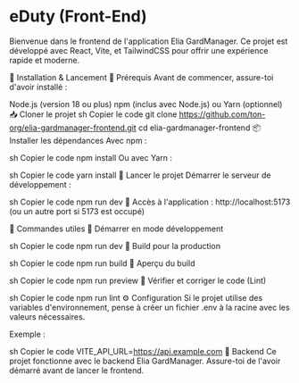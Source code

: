 # eDuty (Front-End)
Bienvenue dans le frontend de l'application Elia GardManager.
Ce projet est développé avec React, Vite, et TailwindCSS pour offrir une expérience rapide et moderne.

🚀 Installation & Lancement
📌 Prérequis
Avant de commencer, assure-toi d'avoir installé :

Node.js (version 18 ou plus)
npm (inclus avec Node.js) ou Yarn (optionnel)
📥 Cloner le projet
sh
Copier le code
git clone https://github.com/ton-org/elia-gardmanager-frontend.git
cd elia-gardmanager-frontend
📦 Installer les dépendances
Avec npm :

sh
Copier le code
npm install
Ou avec Yarn :

sh
Copier le code
yarn install
🚀 Lancer le projet
Démarrer le serveur de développement :

sh
Copier le code
npm run dev
📍 Accès à l'application : http://localhost:5173 (ou un autre port si 5173 est occupé)

📌 Commandes utiles
🔹 Démarrer en mode développement

sh
Copier le code
npm run dev
🔹 Build pour la production

sh
Copier le code
npm run build
🔹 Aperçu du build

sh
Copier le code
npm run preview
🔹 Vérifier et corriger le code (Lint)

sh
Copier le code
npm run lint
⚙️ Configuration
Si le projet utilise des variables d'environnement, pense à créer un fichier .env à la racine avec les valeurs nécessaires.

Exemple :

sh
Copier le code
VITE_API_URL=https://api.example.com
🔗 Backend
Ce projet fonctionne avec le backend Elia GardManager.
Assure-toi de l'avoir démarré avant de lancer le frontend.
